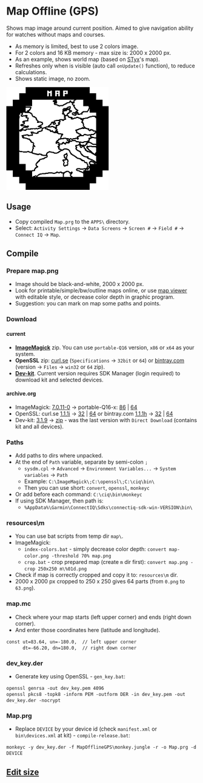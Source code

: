 ﻿# Map Offline (GPS)

Shows map image around current position. Aimed to give navigation ability for watches without maps and courses.

* As memory is limited, best to use 2 colors image.
* For 2 colors and 16 KB memory - max size is: 2000 x 2000 px.
* As an example, shows world map (based on [STyx](https://commons.wikimedia.org/wiki/File:World_location_map.svg)'s map).
* Refreshes only when is visible (auto call `onUpdate()` function), to reduce calculations.
* Shows static image, no zoom.

![logo](img/Map.png)


## Usage

* Copy compiled `Map.prg` to the `APPS\` directory.
* Select: `Activity Settings` → `Data Screens` → `Screen #` → `Field #` → `Connect IQ` → `Map`.


## Compile

### Prepare map.png
* Image should be black-and-white, 2000 x 2000 px.
* Look for printable/simple/bw/outline maps online, or use [map viewer](map/map_viewer.md) with editable style, or decrease color depth in graphic program.
* Suggestion: you can mark on map some paths and points.

### Download
#### current
* [**ImageMagick**](https://imagemagick.org/script/download.php#windows) zip. You can use `portable-Q16` version, `x86` or `x64` as your system.
* **OpenSSL** zip: [curl.se](https://curl.se/windows/) (`Specifications` → `32bit` or `64`) or [bintray.com](https://bintray.com/vszakats/generic/openssl) (version → `Files` → `win32` or `64` zip).
* [**Dev-kit**](https://developer.garmin.com/connect-iq/sdk/). Current version requires SDK Manager (login required) to download kit and selected devices.
#### archive.org
* ImageMagick: [7.0.11-0](http://web.archive.org/web/20210215174500/https://imagemagick.org/script/download.php#windows) → portable-Q16-x: [86](http://web.archive.org/web/20210215174500/https://download.imagemagick.org/ImageMagick/download/binaries/ImageMagick-7.0.11-0-portable-Q16-x86.zip) | [64](http://web.archive.org/web/20210215174500/https://download.imagemagick.org/ImageMagick/download/binaries/ImageMagick-7.0.11-0-portable-Q16-x64.zip)
* OpenSSL: curl.se [1.1.1i](http://web.archive.org/web/20210206153430/https://curl.se/windows/) → [32](http://web.archive.org/web/20210206153430/https://curl.se/windows/dl-7.75.0/openssl-1.1.1i-win32-mingw.zip) | [64](http://web.archive.org/web/20210206153430/https://curl.se/windows/dl-7.75.0/openssl-1.1.1i-win64-mingw.zip) or bintray.com [1.1.1h](http://web.archive.org/web/20210203211808/https://bintray.com/vszakats/generic/openssl) → [32](http://web.archive.org/web/20210203212704/https://dl.bintray.com/vszakats/generic/openssl-1.1.1h-win32-mingw.zip) | [64](http://web.archive.org/web/20210203212909/https://dl.bintray.com/vszakats/generic/openssl-1.1.1h-win64-mingw.zip)
* Dev-kit: [3.1.9](http://web.archive.org/web/20200712153511/https://developer.garmin.com/connect-iq/sdk/) → [zip](http://web.archive.org/web/20200712175328/https://developer.garmin.com/downloads/connect-iq/sdks/connectiq-sdk-win-3.1.9-2020-06-24-1cc9d3a70.zip) - was the last version with `Direct Download` (contains kit and all devices).

### Paths
* Add paths to dirs where unpacked.
* At the end of `Path` variable, separate by semi-colon `;`
  - `sysdm.cpl` → `Advanced` → `Environment Variables...` → `System variables` → `Path`
  - Example: `C:\ImageMagick\;C:\openssl\;C:\ciq\bin\`
  - Then you can use short: `convert`, `openssl`, `monkeyc`
* Or add before each command: `C:\ciq\bin\monkeyc`
* If using SDK Manager, then path is:
  - `%AppData%\Garmin\ConnectIQ\Sdks\connectiq-sdk-win-VERSION\bin\`

### resources\m
* You can use bat scripts from temp dir `map\`.
* ImageMagick:
  - `index-colors.bat` - simply decrease color depth: `convert map-color.png -threshold 70% map.png`
  - `crop.bat` - crop prepared map (create `m` dir first): `convert map.png -crop 250x250 m\%01d.png`
* Check if map is correctly cropped and copy it to: `resources\m` dir.
* 2000 x 2000 px cropped to 250 x 250 gives 64 parts (from `0.png` to `63.png`).

### map.mc
* Check where your map starts (left upper corner) and ends (right down corner).
* And enter those coordinates here (latitude and longitude).
```
const ut=83.64, un=-180.0,  // left upper corner
      dt=-66.20, dn=180.0,  // right down corner
```

### dev_key.der
* Generate key using OpenSSL - `gen_key.bat`:
```
openssl genrsa -out dev_key.pem 4096
openssl pkcs8 -topk8 -inform PEM -outform DER -in dev_key.pem -out dev_key.der -nocrypt
```

### Map.prg
* Replace `DEVICE` by your device id (check `manifest.xml` or `bin\devices.xml` at kit) - `compile-release.bat`:
```
monkeyc -y dev_key.der -f MapOfflineGPS\monkey.jungle -r -o Map.prg -d DEVICE
```


## [Edit size](edit_size.md)